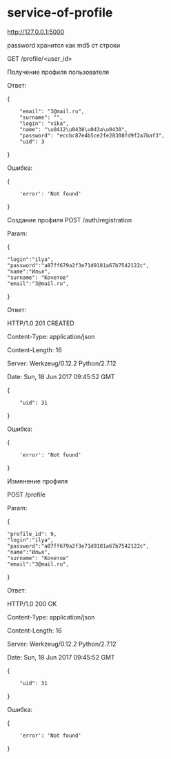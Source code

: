 # service-of-profile
http://127.0.0.1:5000


password хранится как md5 от строки



GET /profile/<user_id>

Получение профиля пользователя

Ответ:

{

        "email": "3@mail.ru",   
        "surname": "", 
        "login": "vika",  
        "name": "\u0412\u0438\u043a\u0430",   
        "password": "eccbc87e4b5ce2fe28308fd9f2a7baf3",   
        "uid": 3
}



Ошибка:

{

        'error': 'Not found'        
}

Создание профиля
POST /auth/registration

Param:

{

	"login":"ilya",
	"password":"a87ff679a2f3e71d9181a67b7542122c",
	"name":"Илья",
	"surname": "Кочетов"
	"email":"3@mail.ru",
}


Ответ:

HTTP/1.0 201 CREATED

Content-Type: application/json

Content-Length: 16

Server: Werkzeug/0.12.2 Python/2.7.12

Date: Sun, 18 Jun 2017 09:45:52 GMT

{

        "uid": 31  
}


Ошибка:

{
        
        'error': 'Not found'
}


Изменение профиля

POST /profile

Param:

{
	
	"profile_id": 9,
	"login":"ilya",
	"password":"a87ff679a2f3e71d9181a67b7542122c",
	"name":"Илья",
	"surname": "Кочетов"
	"email":"3@mail.ru",
}


Ответ:

HTTP/1.0 200 OK

Content-Type: application/json

Content-Length: 16

Server: Werkzeug/0.12.2 Python/2.7.12

Date: Sun, 18 Jun 2017 09:45:52 GMT

{

        "uid": 31  
}


Ошибка:

{
        
        'error': 'Not found'
}

